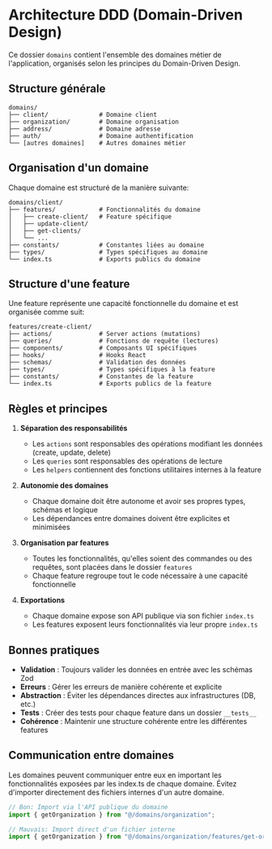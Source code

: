 # Architecture DDD (Domain-Driven Design)

Ce dossier `domains` contient l'ensemble des domaines métier de l'application, organisés selon les principes du Domain-Driven Design.

## Structure générale

```
domains/
├── client/              # Domaine client
├── organization/        # Domaine organisation
├── address/             # Domaine adresse
├── auth/                # Domaine authentification
└── [autres domaines]    # Autres domaines métier
```

## Organisation d'un domaine

Chaque domaine est structuré de la manière suivante:

```
domains/client/
├── features/            # Fonctionnalités du domaine
│   ├── create-client/   # Feature spécifique
│   ├── update-client/
│   ├── get-clients/
│   └── ...
├── constants/           # Constantes liées au domaine
├── types/               # Types spécifiques au domaine
└── index.ts             # Exports publics du domaine
```

## Structure d'une feature

Une feature représente une capacité fonctionnelle du domaine et est organisée comme suit:

```
features/create-client/
├── actions/             # Server actions (mutations)
├── queries/             # Fonctions de requête (lectures)
├── components/          # Composants UI spécifiques
├── hooks/               # Hooks React
├── schemas/             # Validation des données
├── types/               # Types spécifiques à la feature
├── constants/           # Constantes de la feature
└── index.ts             # Exports publics de la feature
```

## Règles et principes

1. **Séparation des responsabilités**

   - Les `actions` sont responsables des opérations modifiant les données (create, update, delete)
   - Les `queries` sont responsables des opérations de lecture
   - Les `helpers` contiennent des fonctions utilitaires internes à la feature

2. **Autonomie des domaines**

   - Chaque domaine doit être autonome et avoir ses propres types, schémas et logique
   - Les dépendances entre domaines doivent être explicites et minimisées

3. **Organisation par features**

   - Toutes les fonctionnalités, qu'elles soient des commandes ou des requêtes, sont placées dans le dossier `features`
   - Chaque feature regroupe tout le code nécessaire à une capacité fonctionnelle

4. **Exportations**
   - Chaque domaine expose son API publique via son fichier `index.ts`
   - Les features exposent leurs fonctionnalités via leur propre `index.ts`

## Bonnes pratiques

- **Validation** : Toujours valider les données en entrée avec les schémas Zod
- **Erreurs** : Gérer les erreurs de manière cohérente et explicite
- **Abstraction** : Éviter les dépendances directes aux infrastructures (DB, etc.)
- **Tests** : Créer des tests pour chaque feature dans un dossier `__tests__`
- **Cohérence** : Maintenir une structure cohérente entre les différentes features

## Communication entre domaines

Les domaines peuvent communiquer entre eux en important les fonctionnalités exposées par les index.ts de chaque domaine. Évitez d'importer directement des fichiers internes d'un autre domaine.

```typescript
// Bon: Import via l'API publique du domaine
import { getOrganization } from "@/domains/organization";

// Mauvais: Import direct d'un fichier interne
import { getOrganization } from "@/domains/organization/features/get-organization/queries/get-organization";
```
